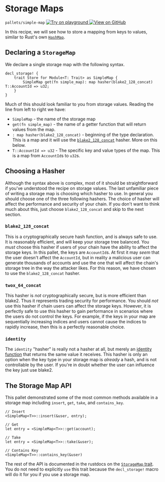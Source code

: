 # Storage Maps

`pallets/simple-map`
[
	![Try on playground](https://img.shields.io/badge/Playground-Try%20it!-brightgreen?logo=Parity%20Substrate)
](https://playground-staging.substrate.dev/?deploy=recipes&files=%2Fhome%2Fsubstrate%2Fworkspace%2Fpallets%2Fsimple-map%2Fsrc%2Flib.rs)
[
	![View on GitHub](https://img.shields.io/badge/Github-View%20Code-brightgreen?logo=github)
](https://github.com/substrate-developer-hub/recipes/tree/master/pallets/simple-map/src/lib.rs)

In this recipe, we will see how
to store a mapping from keys to values, similar to Rust's own
[`HashMap`](https://doc.rust-lang.org/std/collections/struct.HashMap.html).

## Declaring a `StorageMap`

We declare a single storage map with the following syntax.

```rust, ignore
decl_storage! {
	trait Store for Module<T: Trait> as SimpleMap {
		SimpleMap get(fn simple_map): map hasher(blake2_128_concat) T::AccountId => u32;
	}
}
```

Much of this should look familiar to you from storage values. Reading the line from left to right we
have:

-   `SimpleMap` - the name of the storage map
-   `get(fn simple_map)` - the name of a getter function that will return values from the map.
-   `: map hasher(blake2_128_concat)` - beginning of the type declaration. This is a map and it will
    use the
    [`blake2_128_concat`](https://substrate.dev/rustdocs/v2.0.0/frame_support/trait.Hashable.html#tymethod.blake2_128_concat)
    hasher. More on this below.
-   `T::AccountId => u32` - The specific key and value types of the map. This is a map from
    `AccountId`s to `u32`s.

## Choosing a Hasher

Although the syntax above is complex, most of it should be straightforward if you've understood the
recipe on storage values. The last unfamiliar piece of writing a storage map is choosing which
hasher to use. In general you should choose one of the three following hashers. The choice of hasher
will affect the performance and security of your chain. If you don't want to think much about this,
just choose `blake2_128_concat` and skip to the next section.

### `blake2_128_concat`

This is a cryptographically secure hash function, and is always safe to use. It is reasonably
efficient, and will keep your storage tree balanced. You _must_ choose this hasher if users of your
chain have the ability to affect the storage keys. In this pallet, the keys are `AccountId`s. At
first it may _seem_ that the user doesn't affect the `AccountId`, but in reality a malicious user
can generate thousands of accounts and use the one that will affect the chain's storage tree in the
way the attacker likes. For this reason, we have chosen to use the `blake2_128_concat` hasher.

### `twox_64_concat`

This hasher is _not_ cryptographically secure, but is more efficient than blake2. Thus it represents
trading security for performance. You should _not_ use this hasher if chain users can affect the
storage keys. However, it is perfectly safe to use this hasher to gain performance in scenarios
where the users do not control the keys. For example, if the keys in your map are sequentially
increasing indices and users cannot cause the indices to rapidly increase, then this is a perfectly
reasonable choice.

### `identity`

The `identity` "hasher" is really not a hasher at all, but merely an
[identity function](https://en.wikipedia.org/wiki/Identity_function) that returns the same value it
receives. This hasher is only an option when the key type in your storage map is _already_ a hash,
and is not controllable by the user. If you're in doubt whether the user can influence the key just
use blake2.

## The Storage Map API

This pallet demonstrated some of the most common methods available in a storage map including
`insert`, `get`, `take`, and `contains_key`.

```rust, ignore
// Insert
<SimpleMap<T>>::insert(&user, entry);

// Get
let entry = <SimpleMap<T>>::get(account);

// Take
let entry = <SimpleMap<T>>::take(&user);

// Contains Key
<SimpleMap<T>>::contains_key(&user)
```

The rest of the API is documented in the rustdocs on the
[`StorageMap` trait](https://substrate.dev/rustdocs/v2.0.0/frame_support/storage/trait.StorageMap.html). You do
not need to explicitly `use` this trait because the `decl_storage!` macro will do it for you if you
use a storage map.
